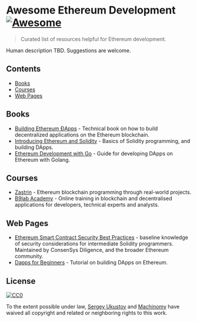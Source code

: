 # Awesome Ethereum Development [![Awesome](https://cdn.rawgit.com/sindresorhus/awesome/d7305f38d29fed78fa85652e3a63e154dd8e8829/media/badge.svg)](https://github.com/sindresorhus/awesome)

> Curated list of resources helpful for Ethereum development.

Human description TBD. Suggestions are welcome.

## Contents

- [Books](#books)
- [Courses](#courses)
- [Web Pages](#web-pages)

## Books

- [Building Ethereum ĐApps](https://www.manning.com/books/building-ethereum-dapps) - Technical book on how to build
decentralized applications on the Ethereum blockchain.
- [Introducing Ethereum and Solidity](https://www.apress.com/us/book/9781484225349) - Basics of Solidity programming,
and building DApps.
- [Ethereum Development with Go](https://goethereumbook.org/) - Guide for developing DApps on Ethereum with Golang.

## Courses

- [Zastrin](https://zastrin.com) - Ethereum blockchain programming through real-world projects.
- [B9lab Academy](https://academy.b9lab.com) - Online training in blockchain and decentralised
applications for developers, technical experts and analysts.

## Web Pages

- [Ethereum Smart Contract Security Best Practices](https://consensys.github.io/smart-contract-best-practices/) - baseline
knowledge of security considerations for intermediate Solidity programmers.
Maintained by ConsenSys Diligence, and the broader Ethereum community.
- [Dapps for Beginners](https://dappsforbeginners.wordpress.com) - Tutorial on building DApps on Ethereum.

## License

[![CC0](http://mirrors.creativecommons.org/presskit/buttons/88x31/svg/cc-zero.svg)](https://creativecommons.org/publicdomain/zero/1.0/)

To the extent possible under law, [Sergey Ukustov](https://github.com/ukstv) and [Machinomy](https://github.com/machinomy) have waived all copyright and related or neighboring rights to this work.